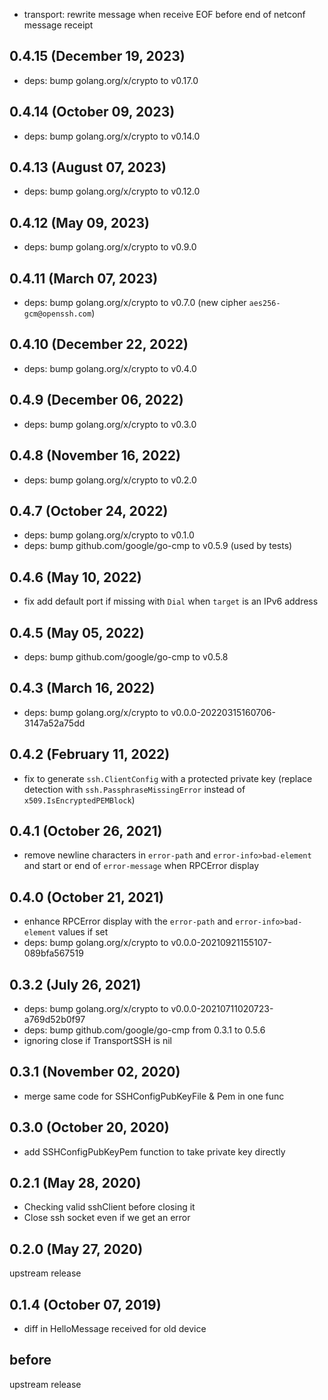 <!-- markdownlint-disable-file MD041 -->

* transport: rewrite message when receive EOF before end of netconf message receipt

## 0.4.15 (December 19, 2023)

* deps: bump golang.org/x/crypto to v0.17.0

## 0.4.14 (October 09, 2023)

* deps: bump golang.org/x/crypto to v0.14.0

## 0.4.13 (August 07, 2023)

* deps: bump golang.org/x/crypto to v0.12.0

## 0.4.12 (May 09, 2023)

* deps: bump golang.org/x/crypto to v0.9.0

## 0.4.11 (March 07, 2023)

* deps: bump golang.org/x/crypto to v0.7.0 (new cipher `aes256-gcm@openssh.com`)

## 0.4.10 (December 22, 2022)

* deps: bump golang.org/x/crypto to v0.4.0

## 0.4.9 (December 06, 2022)

* deps: bump golang.org/x/crypto to v0.3.0

## 0.4.8 (November 16, 2022)

* deps: bump golang.org/x/crypto to v0.2.0

## 0.4.7 (October 24, 2022)

* deps: bump golang.org/x/crypto to v0.1.0
* deps: bump github.com/google/go-cmp to v0.5.9 (used by tests)

## 0.4.6 (May 10, 2022)

* fix add default port if missing with `Dial` when `target` is an IPv6 address

## 0.4.5 (May 05, 2022)

* deps: bump github.com/google/go-cmp to v0.5.8

## 0.4.3 (March 16, 2022)

* deps: bump golang.org/x/crypto to v0.0.0-20220315160706-3147a52a75dd

## 0.4.2 (February 11, 2022)

* fix to generate `ssh.ClientConfig` with a protected private key (replace detection with `ssh.PassphraseMissingError` instead of `x509.IsEncryptedPEMBlock`)

## 0.4.1 (October 26, 2021)

* remove newline characters in `error-path` and `error-info>bad-element` and start or end of `error-message` when RPCError display

## 0.4.0 (October 21, 2021)

* enhance RPCError display with the `error-path` and `error-info>bad-element` values if set
* deps: bump golang.org/x/crypto to v0.0.0-20210921155107-089bfa567519

## 0.3.2 (July 26, 2021)

* deps: bump golang.org/x/crypto to v0.0.0-20210711020723-a769d52b0f97
* deps: bump github.com/google/go-cmp from 0.3.1 to 0.5.6
* ignoring close if TransportSSH is nil

## 0.3.1 (November 02, 2020)

* merge same code for SSHConfigPubKeyFile & Pem in one func

## 0.3.0 (October 20, 2020)

* add SSHConfigPubKeyPem function to take private key directly

## 0.2.1 (May 28, 2020)

* Checking valid sshClient before closing it
* Close ssh socket even if we get an error

## 0.2.0 (May 27, 2020)

upstream release

## 0.1.4 (October 07, 2019)

* diff in HelloMessage received for old device

## before

upstream release
